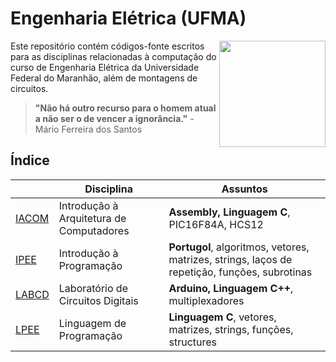 # Engenharia Elétrica (UFMA)

<img
src="https://portalpadrao.ufma.br/site/institucional/superintendencias/sce/manual-da-marca/png-logo-ufma-colorido.png/@@images/image.png"
width="170" align="right">
</a>

Este repositório contém códigos-fonte escritos para as disciplinas relacionadas à computação do curso de Engenharia Elétrica da Universidade Federal do Maranhão, além de montagens de circuitos.

> **"Não há outro recurso para o homem atual a não ser o de vencer a ignorância."** - Mário Ferreira dos Santos

## Índice

|        | Disciplina  | Assuntos       |
| ------ | ----------- | ---------------|
| [IACOM] | Introdução à Arquitetura de Computadores | **Assembly, Linguagem C**, PIC16F84A, HCS12 |
| [IPEE] | Introdução à Programação | **Portugol**, algoritmos, vetores, matrizes, strings, laços de repetição, funções, subrotinas
| [LABCD] | Laboratório de Circuitos Digitais | **Arduino, Linguagem C++**, multiplexadores
| [LPEE] | Linguagem de Programação | **Linguagem C**, vetores, matrizes, strings, funções, structures


[IACOM]: https://github.com/thearthurlima/EngenhariaEletrica/tree/main/IACOM
[IPEE]: https://github.com/thearthurlima/EngenhariaEletrica/tree/main/IPEE
[LABCD]: https://github.com/thearthurlima/EngenhariaEletrica/tree/main/LABCD
[LPEE]: https://github.com/thearthurlima/EngenhariaEletrica/tree/main/LPEE